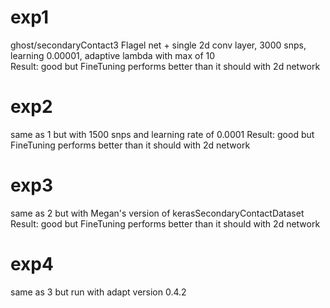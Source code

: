 # exp1
ghost/secondaryContact3
Flagel net + single 2d conv layer, 3000 snps, learning 0.00001, adaptive lambda with max of 10  
Result: good but FineTuning performs better than it should with 2d network

# exp2
same as 1 but with 1500 snps and learning rate of 0.0001
Result: good but FineTuning performs better than it should with 2d network


# exp3
same as 2 but with Megan's version of kerasSecondaryContactDataset
Result: good but FineTuning performs better than it should with 2d network

# exp4 
same as 3 but run with adapt version 0.4.2
